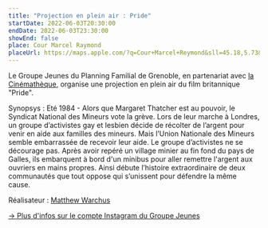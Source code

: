 ```yaml
---
title: "Projection en plein air : Pride"
startDate: 2022-06-03T20:30:00
endDate: 2022-06-03T23:30:00
showEnd: false
place: Cour Marcel Raymond
placeUrl: https://maps.apple.com/?q=Cour+Marcel+Reymond&sll=45.18,5.73&address=rue+des+Minimes
---
```


Le Groupe Jeunes du Planning Familial de Grenoble, en partenariat avec [la Cinémathèque](https://www.cinemathequedegrenoble.fr/), organise une projection en plein air du film britannique "Pride".

Synopsys : Eté 1984 - Alors que Margaret Thatcher est au pouvoir, le Syndicat National des Mineurs vote la grève. Lors de leur marche à Londres, un groupe d’activistes gay et lesbien décide de récolter de l’argent pour venir en aide aux familles des mineurs. Mais l’Union Nationale des Mineurs semble embarrassée de recevoir leur aide. Le groupe d’activistes ne se décourage pas. Après avoir repéré un village minier au fin fond du pays de Galles, ils embarquent à bord d'un minibus pour aller remettre l'argent aux ouvriers en mains propres. Ainsi débute l’histoire extraordinaire de deux communautés que tout oppose qui s’unissent pour défendre la même cause.

Réalisateur : [Matthew Warchus](https://www.allocine.fr/personne/fichepersonne_gen_cpersonne=32425.html)

[→ Plus d'infos sur le compte Instagram du Groupe Jeunes](https://www.instagram.com/groupejeunes.pf38/)
